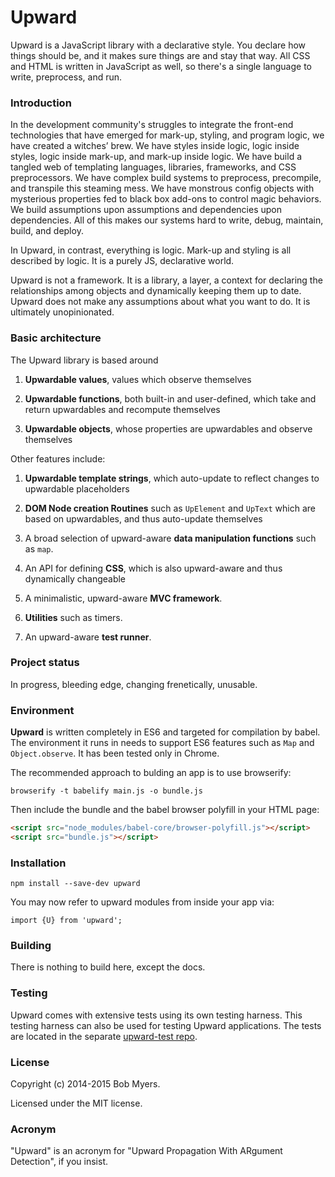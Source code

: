 Upward
======

Upward is a JavaScript library with a declarative style.
You declare how things should be,
and it makes sure things are and stay that way.
All CSS and HTML is written in JavaScript as well,
so there's a single language to write, preprocess, and run.

### Introduction

In the development community's struggles to integrate the front-end technologies that have emerged
for mark-up, styling, and program logic, we have created a witches&rsquo; brew.
We have styles inside logic, logic inside styles,
logic inside mark-up, and mark-up inside logic.
We have build a tangled web of templating languages, libraries, frameworks,
and CSS preprocessors.
We have complex build systems to preprocess, precompile, and transpile this steaming mess.
We have monstrous config objects with mysterious properties fed to black box add-ons to control magic behaviors.
We build assumptions upon assumptions and dependencies upon dependencies.
All of this makes our systems hard to write, debug, maintain, build, and deploy.

In Upward, in contrast, everything is logic.
Mark-up and styling is all described by logic.
It is a purely JS, declarative world.

Upward is not a framework.
It is a library, a layer, a context for declaring the relationships among objects
and dynamically keeping them up to date.
Upward does not make any assumptions about what you want to do.
It is ultimately unopinionated.

### Basic architecture

The Upward library is based around

 1. **Upwardable values**, values which observe themselves

 1. **Upwardable functions**, both built-in and user-defined, which take and return upwardables and recompute themselves

 1. **Upwardable objects**, whose properties are upwardables and observe themselves

Other features include:

 1. **Upwardable template strings**, which auto-update to reflect changes to upwardable placeholders

 1. **DOM Node creation Routines** such as `UpElement` and `UpText` which are based on upwardables, and thus auto-update themselves

 1. A broad selection of upward-aware **data manipulation functions** such as `map`.

 1. An API for defining **CSS**, which is also upward-aware and thus dynamically changeable

 1. A minimalistic, upward-aware **MVC framework**.

 1. **Utilities** such as timers.

 1. An upward-aware **test runner**.

### Project status

In progress, bleeding edge, changing frenetically, unusable.

### Environment

**Upward** is written completely in ES6 and targeted for compilation by babel.
The environment it runs in needs to support ES6 features such as `Map` and `Object.observe`.
It has been tested only in Chrome.

The recommended approach to bulding an app is to use browserify:

    browserify -t babelify main.js -o bundle.js

Then include the bundle and the babel browser polyfill in your HTML page:

```html
<script src="node_modules/babel-core/browser-polyfill.js"></script>
<script src="bundle.js"></script>
```

### Installation

    npm install --save-dev upward

You may now refer to upward modules from inside your app via:

    import {U} from 'upward';


### Building

There is nothing to build here, except the docs.


### Testing

Upward comes with extensive tests using its own testing harness.
This testing harness can also be used for testing Upward applications.
The tests are located in the separate [upward-test repo](https://www.github.com/rtm/upward-test).


### License

Copyright (c) 2014-2015 Bob Myers.

Licensed under the MIT license.


### Acronym

"Upward" is an acronym for "Upward Propagation With ARgument Detection", if you insist.
